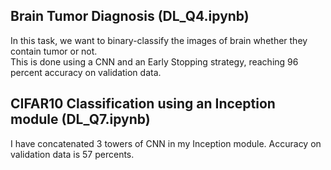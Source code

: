## Brain Tumor Diagnosis (DL_Q4.ipynb)
In this task, we want to binary-classify the images of brain whether they contain tumor or not.  
This is done using a CNN and an Early Stopping strategy, reaching 96 percent accuracy on validation data. 

## CIFAR10 Classification using an Inception module (DL_Q7.ipynb)
I have concatenated 3 towers of CNN in my Inception module. Accuracy on validation data is 57 percents.
